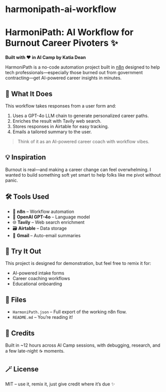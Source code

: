 # harmonipath-ai-workflow
# HarmoniPath: AI Workflow for Burnout Career Pivoters ✨

**Built with ❤️ in AI Camp by Katia Dean**

HarmoniPath is a no-code automation project built in [n8n](https://n8n.io) designed to help tech professionals—especially those burned out from government contracting—get AI-powered career insights in minutes.

## 🧠 What It Does

This workflow takes responses from a user form and:
1. Uses a GPT-4o LLM chain to generate personalized career paths.
2. Enriches the result with Tavily web search.
3. Stores responses in Airtable for easy tracking.
4. Emails a tailored summary to the user.

> Think of it as an AI-powered career coach with workflow vibes.

## 💡 Inspiration

Burnout is real—and making a career change can feel overwhelming. I wanted to build something soft yet smart to help folks like me pivot without panic.

## 🛠️ Tools Used

- 🧩 **n8n** – Workflow automation
- 🤖 **OpenAI GPT-4o** – Language model
- 🌐 **Tavily** – Web search enrichment
- 🗃️ **Airtable** – Data storage
- 📧 **Gmail** – Auto-email summaries

## 🚀 Try It Out

This project is designed for demonstration, but feel free to remix it for:
- AI-powered intake forms
- Career coaching workflows
- Educational onboarding

## 📂 Files

- `HarmoniPath.json` – Full export of the working n8n flow.
- `README.md` – You’re reading it!


## 🙌 Credits

Built in ~12 hours across AI Camp sessions, with debugging, research, and a few late-night ☕️ moments.

## 🪄 License

MIT – use it, remix it, just give credit where it’s due ✨
